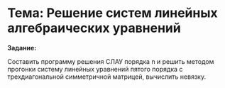 # Тема: Решение систем линейных алгебраических уравнений

**Задание:**

Составить программу решения СЛАУ порядка n и решить методом прогонки систему линейных уравнений пятого порядка с трехдиагональной симметричной матрицей, вычислить невязку.
